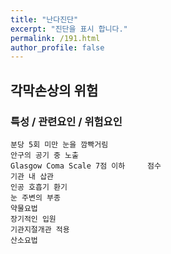 ```yaml
---
title: "난다진단"
excerpt: "진단을 표시 합니다."
permalink: /191.html
author_profile: false
---
```

## 각막손상의 위험



### 특성 / 관련요인 / 위험요인

>   

    분당 5회 미만 눈을 깜빡거림
    안구의 공기 중 노출
    Glasgow Coma Scale 7점 이하     점수
    기관 내 삽관
    인공 호흡기 환기
    눈 주변의 부종
    약물요법
    장기적인 입원
    기관지절개관 적용
    산소요법
